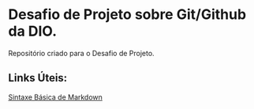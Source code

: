 # Desafio de Projeto sobre Git/Github  da DIO.
Repositório criado para o Desafio de Projeto.
##  Links Úteis:    
[Sintaxe Básica de Markdown](https://www.markdownguide.org/basic-syntax/)

